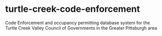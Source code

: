# turtle-creek-code-enforcement
Code Enforcement and occupancy permitting database system for the Turtle Creek Valley Council of Governments in the Greater Pittsburgh area
